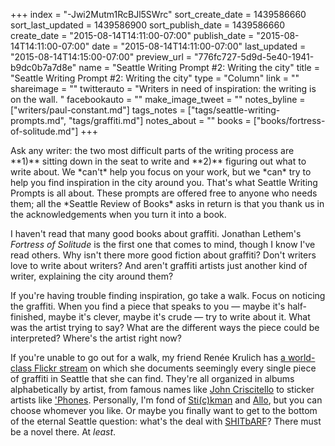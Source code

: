 +++
index = "-Jwi2Mutm1RcBJl5SWrc"
sort_create_date = 1439586660
sort_last_updated = 1439586900
sort_publish_date = 1439586660
create_date = "2015-08-14T14:11:00-07:00"
publish_date = "2015-08-14T14:11:00-07:00"
date = "2015-08-14T14:11:00-07:00"
last_updated = "2015-08-14T14:15:00-07:00"
preview_url = "776fc727-5d9d-5e40-1941-b9dc0b7a7d8e"
name = "Seattle Writing Prompt #2: Writing the city"
title = "Seattle Writing Prompt #2: Writing the city"
type = "Column"
link = ""
shareimage = ""
twitterauto = "Writers in need of inspiration: the writing is on the wall. "
facebookauto = ""
make_image_tweet = ""
notes_byline = ["writers/paul-constant.md"]
tags_notes = ["tags/seattle-writing-prompts.md", "tags/graffiti.md"]
notes_about = ""
books = ["books/fortress-of-solitude.md"]
+++
<p class="intro">Ask any writer: the two most difficult parts of the writing process are **1)** sitting down in the seat to write and **2)** figuring out what to write about. We *can't* help you focus on your work, but we *can* try to help you find inspiration in the city around you. That's what Seattle Writing Prompts is all about. These prompts are offered free to anyone who needs them; all the *Seattle Review of Books* asks in return is that you thank us in the acknowledgements when you turn it into a book.</p>

I haven't read that many good books about graffiti. Jonathan Lethem's *Fortress of Solitude* is the first one that comes to mind, though I know I've read others. Why isn't there more good fiction about graffiti? Don't writers love to write about writers? And aren't graffiti artists just another kind of writer, explaining the city around them?

If you're having trouble finding inspiration, go take a walk. Focus on noticing the graffiti. When you find a piece that speaks to you — maybe it's half-finished, maybe it's clever, maybe it's crude — try to write about it. What was the artist trying to say? What are the different ways the piece could be interpreted? Where's the artist right now?

If you're unable to go out for a walk, my friend Renée Krulich has [a world-class Flickr stream](https://www.flickr.com/photos/krulich/albums) on which she documents seemingly every single piece of graffiti in Seattle that she can find. They're all organized in albums alphabetically by artist, from famous names like [John Criscitello](https://www.flickr.com/photos/krulich/albums/72157649317283211) to sticker artists like ['Phones](https://www.flickr.com/photos/krulich/albums/72157649888158040). Personally, I'm fond of [Sti(c)kman](https://www.flickr.com/photos/krulich/albums/72157624553871900) and [Allo](https://www.flickr.com/photos/krulich/albums/72157631893263478), but you can choose whomever you like. Or maybe you finally want to get to the bottom of the eternal Seattle question: what's the deal with [SHITbARF](https://www.flickr.com/photos/krulich/albums/72157626594948200)? There must be a novel there. At *least*.